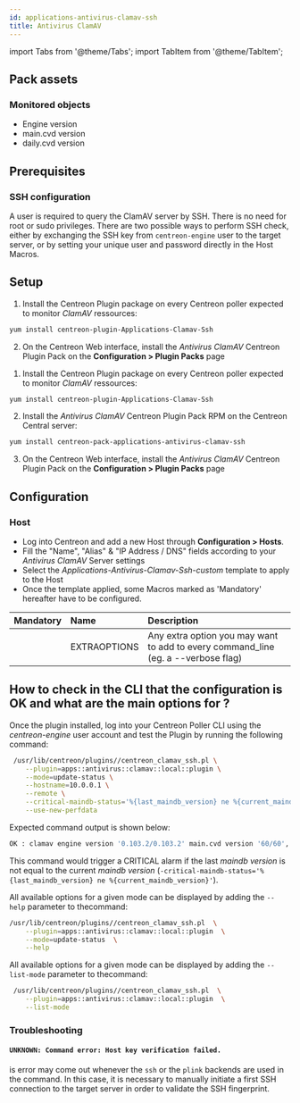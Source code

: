 ```yaml
---
id: applications-antivirus-clamav-ssh
title: Antivirus ClamAV
---
```

import Tabs from '@theme/Tabs';
import TabItem from '@theme/TabItem';


## Pack assets

### Monitored objects

* Engine version
* main.cvd version
* daily.cvd version

## Prerequisites

### SSH configuration

A user is required to query the ClamAV server by SSH. There is no need for root 
or sudo privileges. There are two possible ways to perform SSH check, either by 
exchanging the SSH key from `centreon-engine` user to the target server, 
or by setting your unique user and password directly in the Host Macros.

## Setup

<Tabs groupId="sync">
<TabItem value="Online IMP Licence & IT-100 Editions" label="Online IMP Licence & IT-100 Editions">

1. Install the Centreon Plugin package on every Centreon poller expected to monitor *ClamAV* ressources:

```bash
yum install centreon-plugin-Applications-Clamav-Ssh
```

2. On the Centreon Web interface, install the *Antivirus ClamAV* Centreon Plugin Pack on the **Configuration > Plugin Packs** page

</TabItem>
<TabItem value="Offline IMP License" label="Offline IMP License">

1. Install the Centreon Plugin package on every Centreon poller expected to monitor *ClamAV* ressources:

```bash
yum install centreon-plugin-Applications-Clamav-Ssh
```

2. Install the *Antivirus ClamAV* Centreon Plugin Pack RPM on the Centreon Central server:

```bash
yum install centreon-pack-applications-antivirus-clamav-ssh
```

3. On the Centreon Web interface, install the *Antivirus ClamAV* Centreon Plugin Pack on the **Configuration > Plugin Packs** page

</TabItem>
</Tabs>

## Configuration

### Host

* Log into Centreon and add a new Host through **Configuration > Hosts**.
* Fill the "Name", "Alias" & "IP Address / DNS" fields according to your *Antivirus ClamAV* Server settings
* Select the *Applications-Antivirus-Clamav-Ssh-custom* template to apply to the Host
* Once the template applied, some Macros marked as 'Mandatory' hereafter have to be configured.

| Mandatory | Name         | Description                                                                        |
|:----------|:-------------|:-----------------------------------------------------------------------------------|
|           | EXTRAOPTIONS | Any extra option you may want to add to every command\_line (eg. a --verbose flag) |

## How to check in the CLI that the configuration is OK and what are the main options for ? 

Once the plugin installed, log into your Centreon Poller CLI using the 
*centreon-engine* user account and test the Plugin by running the following 
command:

```bash
 /usr/lib/centreon/plugins//centreon_clamav_ssh.pl \
    --plugin=apps::antivirus::clamav::local::plugin \
    --mode=update-status \
    --hostname=10.0.0.1 \
    --remote \
    --critical-maindb-status='%{last_maindb_version} ne %{current_maindb_version}' \
    --use-new-perfdata
 ```

 Expected command output is shown below:

```bash
OK : clamav engine version '0.103.2/0.103.2' main.cvd version '60/60', last update 1d 3h 46m 40s daily.cvd version '25839/25839', last update 1d 3h 46m 40s | 
 ```

This command would trigger a CRITICAL alarm if the last *maindb version* is not
equal to the current *maindb version*
(`-critical-maindb-status='%{last_maindb_version} ne %{current_maindb_version}'`).

All available options for a given mode can be displayed by adding the 
`--help` parameter to thecommand:

```bash
/usr/lib/centreon/plugins//centreon_clamav_ssh.pl  \
    --plugin=apps::antivirus::clamav::local::plugin  \
    --mode=update-status  \
    --help
```

All available options for a given mode can be displayed by adding the 
`--list-mode` parameter to thecommand:

```bash
 /usr/lib/centreon/plugins//centreon_clamav_ssh.pl  \
    --plugin=apps::antivirus::clamav::local::plugin  \
    --list-mode
```

### Troubleshooting

#### `UNKNOWN: Command error: Host key verification failed.`

is error may come out whenever the `ssh` or the `plink` backends are used in the
command. In this case, it is necessary to manually initiate a first SSH
connection to the target server in order to validate the SSH fingerprint.